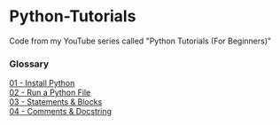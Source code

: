 # Python-Tutorials
Code from my YouTube series called "Python Tutorials (For Beginners)"

### Glossary
[01 - Install Python](code/tutorial_01.md)  
[02 - Run a Python File](code/tutorial_02.py)  
[03 - Statements & Blocks](code/tutorial_03.py)  
[04 - Comments & Docstring](code/tutorial_04.py)  
